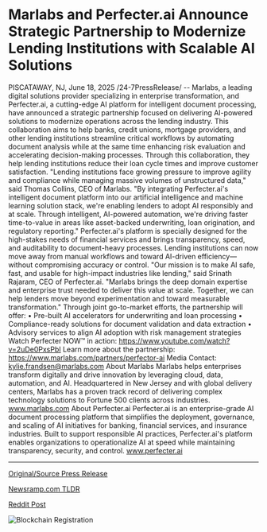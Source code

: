 # Marlabs and Perfecter.ai Announce Strategic Partnership to Modernize Lending Institutions with Scalable AI Solutions

PISCATAWAY, NJ, June 18, 2025 /24-7PressRelease/ -- Marlabs, a leading digital solutions provider specializing in enterprise transformation, and Perfecter.ai, a cutting-edge AI platform for intelligent document processing, have announced a strategic partnership focused on delivering AI-powered solutions to modernize operations across the lending industry.  This collaboration aims to help banks, credit unions, mortgage providers, and other lending institutions streamline critical workflows by automating document analysis while at the same time enhancing risk evaluation and accelerating decision-making processes. Through this collaboration, they help lending institutions reduce their loan cycle times and improve customer satisfaction.  "Lending institutions face growing pressure to improve agility and compliance while managing massive volumes of unstructured data," said Thomas Collins, CEO of Marlabs. "By integrating Perfecter.ai's intelligent document platform into our artificial intelligence and machine learning solution stack, we're enabling lenders to adopt AI responsibly and at scale. Through intelligent, AI-powered automation, we're driving faster time-to-value in areas like asset-backed underwriting, loan origination, and regulatory reporting."  Perfecter.ai's platform is specially designed for the high-stakes needs of financial services and brings transparency, speed, and auditability to document-heavy processes. Lending institutions can now move away from manual workflows and toward AI-driven efficiency—without compromising accuracy or control.  "Our mission is to make AI safe, fast, and usable for high-impact industries like lending," said Srinath Rajaram, CEO of Perfecter.ai. "Marlabs brings the deep domain expertise and enterprise trust needed to deliver this value at scale. Together, we can help lenders move beyond experimentation and toward measurable transformation."  Through joint go-to-market efforts, the partnership will offer: • Pre-built AI accelerators for underwriting and loan processing • Compliance-ready solutions for document validation and data extraction • Advisory services to align AI adoption with risk management strategies  Watch Perfecter NOW™ in action: https://www.youtube.com/watch?v=2uDe0PxsPbI Learn more about the partnership: https://www.marlabs.com/partners/perfector-ai  Media Contact: kylie.frandsen@marlabs.com  About Marlabs Marlabs helps enterprises transform digitally and drive innovation by leveraging cloud, data, automation, and AI. Headquartered in New Jersey and with global delivery centers, Marlabs has a proven track record of delivering complex technology solutions to Fortune 500 clients across industries. www.marlabs.com  About Perfecter.ai Perfecter.ai is an enterprise-grade AI document processing platform that simplifies the deployment, governance, and scaling of AI initiatives for banking, financial services, and insurance industries. Built to support responsible AI practices, Perfecter.ai's platform enables organizations to operationalize AI at speed while maintaining transparency, security, and control. www.perfecter.ai 

---

[Original/Source Press Release](https://www.24-7pressrelease.com/press-release/523956/marlabs-and-perfecterai-announce-strategic-partnership-to-modernize-lending-institutions-with-scalable-ai-solutions)
                    

[Newsramp.com TLDR](https://newsramp.com/curated-news/marlabs-perfecter-ai-partner-to-transform-lending-with-ai/1022ed0765914fdf2f9111fe277f0ad2) 

 



[Reddit Post](https://www.reddit.com/r/BlockchainWeb3New/comments/1leb5lj/marlabs_perfecterai_partner_to_transform_lending/) 



![Blockchain Registration](https://cdn.newsramp.app/24-7PressRelease/qrcode/256/18/paveTVtA.webp)